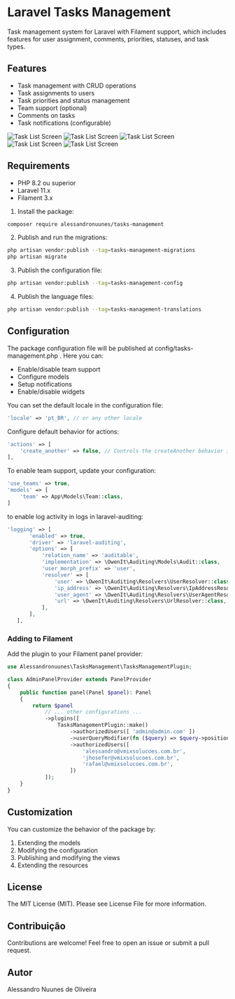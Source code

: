 # Laravel Tasks Management

Task management system for Laravel with Filament support, which includes features for user assignment, comments, priorities, statuses, and task types.

## Features

- Task management with CRUD operations
- Task assignments to users
- Task priorities and status management
- Team support (optional)
- Comments on tasks
- Task notifications (configurable)

![Task List Screen](./screenshots/list-task.png)
![Task List Screen](./screenshots/edit-task.png)
![Task List Screen](./screenshots/list-custom-field.png)
![Task List Screen](./screenshots/edit-custom-field.png)
![Task List Screen](./screenshots/create-tag.png)

## Requirements

- PHP 8.2 ou superior
- Laravel 11.x
- Filament 3.x

1. Install the package:
```bash
composer require alessandronuunes/tasks-management
 ```

2. Publish and run the migrations:
```bash
php artisan vendor:publish --tag=tasks-management-migrations
php artisan migrate
 ```

3. Publish the configuration file:
```bash
php artisan vendor:publish --tag=tasks-management-config
 ```

 4. Publish the language files:
```bash
php artisan vendor:publish --tag=tasks-management-translations
 ```

## Configuration

The package configuration file will be published at config/tasks-management.php . Here you can:

- Enable/disable team support
- Configure models
- Setup notifications
- Enable/disable widgets

You can set the default locale in the configuration file:
```php
'locale' => 'pt_BR', // or any other locale
```
Configure default behavior for actions:

```php
'actions' => [
    'create_another' => false, // Controls the createAnother behavior in forms
],
```
To enable team support, update your configuration:

```php
'use_teams' => true,
'models' => [
    'team' => App\Models\Team::class,
]
 ```

 to enable log activity in logs in laravel-auditing:
 ```php
'logging' => [
        'enabled' => true,
        'driver' => 'laravel-auditing',
        'options' => [
            'relation_name' => 'auditable',
            'implementation' => \OwenIt\Auditing\Models\Audit::class,
            'user_morph_prefix' => 'user',
            'resolver' => [
                'user' => \OwenIt\Auditing\Resolvers\UserResolver::class,
                'ip_address' => \OwenIt\Auditing\Resolvers\IpAddressResolver::class,
                'user_agent' => \OwenIt\Auditing\Resolvers\UserAgentResolver::class,
                'url' => \OwenIt\Auditing\Resolvers\UrlResolver::class,
            ],
        ],
    ],
 ```
### Adding to Filament
Add the plugin to your Filament panel provider:

```php
use Alessandronuunes\TasksManagement\TasksManagementPlugin;

class AdminPanelProvider extends PanelProvider
{
    public function panel(Panel $panel): Panel
    {
        return $panel
            // ... other configurations ...
            ->plugins([
                TasksManagementPlugin::make()
                    ->authorizedUsers([ 'admin@admin.com' ])
                    ->userQueryModifier(fn ($query) => $query->positionNotNull()),
                    ->authorizedUsers([
                        'alessandro@vmixsolucoes.com.br',
                        'jhosefer@vmixsolucoes.com.br',
                        'rafael@vmixsolucoes.com.br',
                    ])
            ]);
    }
}
 ```

## Customization
You can customize the behavior of the package by:

1. Extending the models
2. Modifying the configuration
3. Publishing and modifying the views
4. Extending the resources

## License
The MIT License (MIT). Please see License File for more information.

## Contribuição
Contributions are welcome! Feel free to open an issue or submit a pull request.

## Autor
Alessandro Nuunes de Oliveira
